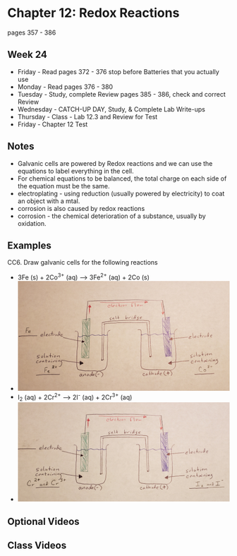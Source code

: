 # Chapter 12:  Redox Reactions

pages 357 - 386

## Week 24

- Friday - Read pages 372 - 376 stop before Batteries that you actually use
- Monday - Read pages 376 - 380
- Tuesday - Study, complete Review pages 385 - 386, check and correct Review
- Wednesday - CATCH-UP DAY, Study, & Complete Lab Write-ups
- Thursday - Class - Lab 12.3 and Review for Test
- Friday - Chapter 12 Test

## Notes

- Galvanic cells are powered by Redox reactions and we can use the equations to label everything in the cell.
- For chemical equations to be balanced, the total charge on each side of the equation must be the same.
- electroplating - using reduction (usually powered by electricity) to coat an object with a mtal.
- corrosion is also caused by redox reactions
- corrosion - the chemical deterioration of a substance, usually by oxidation.

## Examples

CC6. Draw galvanic cells for the following reactions
- 3Fe (s) + 2Co<sup>3+</sup> (aq) --> 3Fe<sup>2+</sup> (aq) + 2Co (s)
- ![Fe Galvanic Cell](FeGalvanicCell.jpg)
- I<sub>2</sub> (aq) + 2Cr<sup>2+</sup> --> 2I<sup>-</sup> (aq) + 2Cr<sup>3+</sup> (aq)
- ![I2 Galvanic Cell](I2GalvanicCell.jpg)

## Optional Videos

## Class Videos
